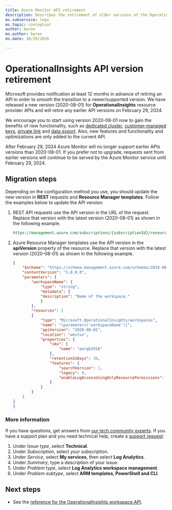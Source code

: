 ```yaml
---
title: Azure Monitor API retirement
description: Describes the retirement of older versions of the OperationalInsights resource provider API.
ms.subservice: logs
ms.topic: conceptual
author: bwren
ms.author: bwren
ms.date: 10/29/2020

---
```


# OperationalInsights API version retirement
Microsoft provides notification at least 12 months in advance of retiring an API in order to smooth the transition to a newer/supported version. We have released a new version (2020-08-01) for **OperationalInsights** resource provider APIs and will retire any earlier API versions on February 29, 2024.

We encourage you to start using version 2020-08-01 now to gain the benefits of new functionality, such as [dedicated cluster](./logs-dedicated-clusters.md), [customer-managed keys](../logs/customer-managed-keys.md), [private link](./private-link-security.md) and [data export](./logs-data-export.md). Also, new features and functionality and optimizations are only added to the current API.

After February 29, 2024 Azure Monitor will no longer support earlier APIs versions than 2020-08-01. If you prefer not to upgrade, requests sent from earlier versions will continue to be served by the Azure Monitor service until February 29, 2024.

## Migration steps
Depending on the configuration method you use, you should update the new version in **REST** requests and **Resource Manager templates**. Follow the examples below to update the API version:

1. REST API requests use the API version in the URL of the request. Replace that version with the latest version (2020-08-01) as shown in the following example.

    ```rest
    https://management.azure.com/subscriptions/{subscriptionId}/resourcegroups/{resourceGroupName}/providers/Microsoft.OperationalInsights/workspaces/{workspaceName}?api-version=2020-08-01
    ```

2. Azure Resource Manager templates use the API version in the **apiVersion** property of the resource. Replace that version with the latest version (2020-08-01) as shown in the following example.


    ```json
    {
        "$schema": "https://schema.management.azure.com/schemas/2019-08-01/deploymentTemplate.json#",
        "contentVersion": "1.0.0.0",
        "parameters": {
            "workspaceName": {
                "type": "string",
                "metadata": {
                "description": "Name of the workspace."
                }
            },
            "resources": [
            {
                "type": "Microsoft.OperationalInsights/workspaces",
                "name": "[parameters('workspaceName')]",
                "apiVersion": "2020-08-01",
                "location": "westus",
                "properties": {
                    "sku": {
                        "name": "pergb2018"
                    },
                    "retentionInDays": 30,
                    "features": {
                        "searchVersion": 1,
                        "legacy": 0,
                        "enableLogAccessUsingOnlyResourcePermissions": true
                    }
                }
            }
        ]
    }
    }
    ```


### More information
If you have questions, get answers from [our tech community experts]( https://techcommunity.microsoft.com/t5/azure-monitor/bd-p/AzureMonitor). If you have a support plan and you need technical help, create a [support request]( https://portal.azure.com/#blade/Microsoft_Azure_Support/HelpAndSupportBlade/newsupportrequest): 
1.	Under *Issue type*, select **Technical**. 
2.	Under *Subscription*, select your subscription. 
3.	Under *Service*, select **My services**, then select **Log Analytics**. 
4.	Under *Summary*, type a description of your issue. 
5.	Under *Problem type*, select **Log Analytics workspace management**.  
6.	Under *Problem subtype*, select **ARM templates, PowerShell and CLI**. 

## Next steps

- See the [reference for the OperationalInsights workspace API](/rest/api/loganalytics/workspaces).